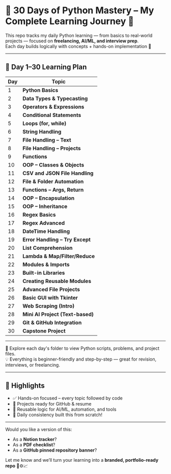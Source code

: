 # 🐍 30 Days of Python Mastery – My Complete Learning Journey 🚀

This repo tracks my daily Python learning — from basics to real-world projects — focused on **freelancing, AI/ML, and interview prep**.  
Each day builds logically with concepts + hands-on implementation 🔁

---

## 📅 Day 1–30 Learning Plan

| Day | Topic                            | 
| --- | -------------------------------- | 
| 1   | **Python Basics**                |
| 2   | **Data Types & Typecasting**     | 
| 3   | **Operators & Expressions**      |
| 4   | **Conditional Statements**       |
| 5   | **Loops (for, while)**           |
| 6   | **String Handling**              | 
| 7   | **File Handling – Text**         | 
| 8   | **File Handling – Projects**     | 
| 9   | **Functions**                    | 
| 10  | **OOP – Classes & Objects**      | 
| 11  | **CSV and JSON File Handling**   | 
| 12  | **File & Folder Automation**     | 
| 13  | **Functions – Args, Return**     | 
| 14  | **OOP – Encapsulation**          | 
| 15  | **OOP – Inheritance**            | 
| 16  | **Regex Basics**                 | 
| 17  | **Regex Advanced**               | 
| 18  | **DateTime Handling**            | 
| 19  | **Error Handling – Try Except**  |
| 20  | **List Comprehension**           |
| 21  | **Lambda & Map/Filter/Reduce**   |
| 22  | **Modules & Imports**            |
| 23  | **Built-in Libraries**           |
| 24  | **Creating Reusable Modules**    |
| 25  | **Advanced File Projects**       | 
| 26  | **Basic GUI with Tkinter**       |
| 27  | **Web Scraping (Intro)**         |
| 28  | **Mini AI Project (Text-based)** | 
| 29  | **Git & GitHub Integration**     |
| 30  | **Capstone Project**             |

---

📁 Explore each day's folder to view Python scripts, problems, and project files.  
💡 Everything is beginner-friendly and step-by-step — great for revision, interviews, or freelancing.

---

## 📌 Highlights

- ✅ Hands-on focused – every topic followed by code  
- 💼 Projects ready for GitHub & resume  
- 🔁 Reusable logic for AI/ML, automation, and tools  
- 🎯 Daily consistency built this from scratch!

---

Would you like a version of this:
- As a **Notion tracker**?
- As a **PDF checklist**?
- As a **GitHub pinned repository banner**?

Let me know and we’ll turn your learning into a **branded, portfolio-ready repo** 💼⚙️📈
